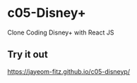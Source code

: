 # c05-Disney+

Clone Coding Disney+ with React JS

## Try it out

https://jayeom-fitz.github.io/c05-disneyp/
